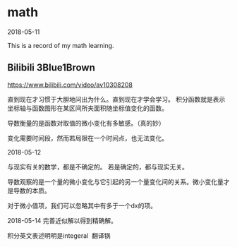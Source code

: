 # math
2018-05-11

This is a record of my math learning.

## Bilibili 3Blue1Brown
https://www.bilibili.com/video/av10308208

直到现在才习惯于大胆地问出为什么。直到现在才学会学习。
积分函数就是表示坐标轴与函数图形在某区间所夹面积随坐标值变化的函数。

导数衡量的是函数对取值的微小变化有多敏感。（真的妙）

变化需要时间段，然而若局限在一个时间点，也无法变化。

2018-05-12

与现实有关的数学，都是不确定的。
若是确定的，都与现实无关。

导数观察的是一个量的微小变化与它引起的另一个量变化间的关系。微小变化量才是导数的本质。

对于微小值项，我们可以忽略其中有多于一个dx的项。

2018-05-14
完善近似解以得到精确解。

积分英文表述明明是integeral  翻译锅
